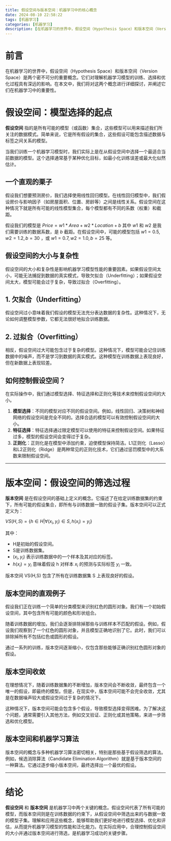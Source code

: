 ```yaml
---
title: 假设空间与版本空间：机器学习中的核心概念
date: 2024-08-10 22:58:22
tags: [机器学习]
categories: [机器学习]
description: [在机器学习的世界中，假设空间（Hypothesis Space）和版本空间（Version Space）是两个密不可分的重要概念。它们对理解机器学习模型的训练、选择和优化过程具有深远的影响。在本文中，我们将对这两个概念进行详细探讨，并阐述它们在机器学习中的重要性。]
---
```


# 前言

在机器学习的世界中，假设空间（Hypothesis Space）和版本空间（Version Space）是两个密不可分的重要概念。它们对理解机器学习模型的训练、选择和优化过程具有深远的影响。在本文中，我们将对这两个概念进行详细探讨，并阐述它们在机器学习中的重要性。

# 假设空间：模型选择的起点

**假设空间** 指的是所有可能的模型（或函数）集合，这些模型可以用来描述我们所关注的数据模式。简单来说，它是所有假设的集合，这些假设可能包含描述数据与标签之间关系的模型。

当我们训练一个机器学习模型时，我们实际上是在从假设空间中选择一个最适合当前数据的模型。这个选择通常基于某种优化目标，如最小化训练误差或最大化似然估计。

## 一个直观的栗子

假设我们想要预测房价，我们选择使用线性回归模型。在线性回归模型中，我们假设房价与影响因子（如房屋面积、位置、房龄等）之间是线性关系。假设空间在这种情况下就是所有可能的线性模型集合，每个模型都有不同的系数（权重）和截距。

假设我们的模型是  $Price = w1 * Area + w2 * Location + b$ 其中 $w1$ 和 $w2$ 是我们需要训练的数据系数，是 $b$ 截距。在假设空间中，可能的模型包括 $w1=0.5, w2=1.2, b=30$ ，或  $w1=0.7, w2=1.0, b=25$  等。

## 假设空间的大小与复杂性

假设空间的大小和复杂性是影响机器学习模型性能的重要因素。如果假设空间太小，可能无法捕捉到数据的真实模式，导致欠拟合（Underfitting）；如果假设空间太大，模型可能会过于复杂，导致过拟合（Overfitting）。

## **1. 欠拟合（Underfitting）**

假设空间过小意味着我们假设的模型无法充分表达数据的复杂性。这种情况下，无论如何调整模型参数，它都无法很好地拟合训练数据。

## **2. 过拟合（Overfitting）**

相反，假设空间过大可能包含过于复杂的模型。这种情况下，模型可能会记住训练数据中的噪声，而不是学习到数据的真实模式。这种模型在训练数据上表现良好，但在新数据上表现较差。

## 如何控制假设空间？

在实际操作中，我们通过模型选择、特征选择和正则化等技术来控制假设空间的大小。

1. **模型选择**：不同的模型对应不同的假设空间。例如，线性回归、决策树和神经网络的假设空间是完全不同的。选择合适的模型可以有效控制假设空间的大小。
2. **特征选择**：特征选择通过限定模型可以使用的特征来控制假设空间。如果特征过多，模型的假设空间会变得过于复杂。
3. **正则化**：正则化是在模型中添加约束，迫使模型保持简洁。L1正则化（Lasso）和L2正则化（Ridge）是两种常见的正则化技术，它们通过惩罚模型中的大系数来限制假设空间。

---

# 版本空间：假设空间的筛选过程

**版本空间** 是在假设空间的基础上定义的概念。它描述了在给定训练数据集的约束下，所有可能的假设集合，即所有与训练数据一致的假设子集。版本空间可以正式定义为：

$VS(H,S)=\{ h \in H | \forall (x_i,y_i) \in S,h(x_i)=y_i \}$

其中：

- H是初始的假设空间。
- S是训练数据集。
- $(x_i,y_i)$ 表示训练数据中的一个样本及其对应的标签。
- $h(x_i)=y_i$ 意味着假设 h 对样本 $x_i$ 的预测与实际标签 $y_i$ 一致。

版本空间 VS(H,S) 包含了所有在训练数据集 S 上表现良好的假设。

## 版本空间的直观例子

假设我们正在训练一个简单的分类模型来识别红色的圆形对象。我们有一个初始假设空间，其中包含所有可能的颜色和形状组合。

随着训练数据的增加，我们会逐渐排除掉那些与训练样本不匹配的假设。例如，假设我们观察到了一个红色的圆形对象，并且模型正确地识别了它。此时，我们可以排除掉所有不包括红色或圆形的假设。

通过一系列的训练，版本空间逐渐缩小，仅包含那些能够正确识别红色圆形对象的假设。

## 版本空间收敛

在理想情况下，随着训练数据集的不断增加，版本空间会不断收敛，最终包含一个唯一的假设，即最终的模型。但是，在现实中，版本空间可能不会完全收敛，尤其是在数据噪声较大或假设空间过于复杂的情况下。

这种情况下，版本空间可能会包含多个假设，导致模型选择变得困难。为了解决这个问题，通常需要引入其他方法，例如交叉验证、正则化或其他策略，来进一步筛选和优化模型。

## 版本空间和机器学习算法

版本空间的概念与多种机器学习算法密切相关，特别是那些基于假设筛选的算法。例如，候选消除算法（Candidate Elimination Algorithm）就是基于版本空间的一种算法。它通过逐步缩小版本空间，最终选择出一个最优的假设。

---

# 结论

**假设空间** 和 **版本空间** 是机器学习中两个关键的概念。假设空间代表了所有可能的模型，而版本空间则是在训练数据的约束下，从假设空间中筛选出来的与数据一致的模型子集。理解和应用这些概念，能够帮助我们更好地进行模型选择、优化和评估，从而提升机器学习模型的性能和泛化能力。在实际应用中，合理控制假设空间的大小并通过版本空间进行筛选，是机器学习成功的关键步骤。
